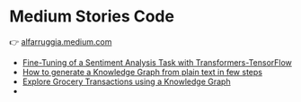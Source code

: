 # Medium Stories Code

👉 [alfarruggia.medium.com](alfarruggia.medium.com)

- [Fine-Tuning of a Sentiment Analysis Task with Transformers-TensorFlow](./fine-tuning-transformers-of-sentiment-analysis-task-with-tranformer-tensorflow/)
- [How to generate a Knowledge Graph from plain text in few steps](./how-to-generate-a-knowledge-graph-from-plain-text-in-few-steps/)
- [Explore Grocery Transactions using a Knowledge Graph](./explore-grocery-transactions-using-a-knowledge-graph/)
- 

